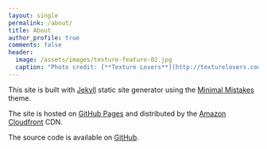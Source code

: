 ```yaml
---
layout: single
permalink: /about/
title: About
author_profile: true
comments: false
header:
  image: /assets/images/texture-feature-02.jpg
  caption: "Photo credit: [**Texture Lovers**](http://texturelovers.com)"
---
```


This site is built with [Jekyll](https://jekyllrb.com/) static site generator using the [Minimal Mistakes](https://mademistakes.com/work/minimal-mistakes-jekyll-theme/) theme.

The site is hosted on [GitHub Pages](https://pages.github.com/) and distributed by the [Amazon Cloudfront](https://aws.amazon.com/cloudfront/) CDN.

The source code is available on [GitHub](https://github.com/jonathanoneill/jonathanoneill.github.io).